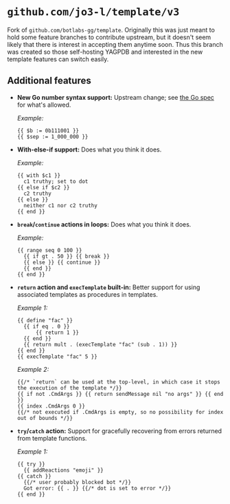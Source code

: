 # `github.com/jo3-l/template/v3`

Fork of `github.com/botlabs-gg/template`.
Originally this was just meant to hold some feature branches to contribute upstream, but it doesn't seem likely that there is interest in accepting them anytime soon. Thus this branch was created so those self-hosting YAGPDB and interested in the new template features can switch easily.

## Additional features

- **New Go number syntax support:** Upstream change; see [the Go spec](https://go.dev/ref/spec#Integer_literals) for what's allowed.

  _Example:_

  ```
  {{ $b := 0b111001 }}
  {{ $sep := 1_000_000 }}
  ```

- **With-else-if support:** Does what you think it does.

  _Example:_

  ```
  {{ with $c1 }}
  	c1 truthy; set to dot
  {{ else if $c2 }}
    c2 truthy
  {{ else }}
  	neither c1 nor c2 truthy
  {{ end }}
  ```

- **`break`/`continue` actions in loops:** Does what you think it does.

  _Example:_

  ```
  {{ range seq 0 100 }}
  	{{ if gt . 50 }} {{ break }}
  	{{ else }} {{ continue }}
  	{{ end }}
  {{ end }}
  ```

- **`return` action and `execTemplate` built-in:** Better support for using associated templates as procedures in templates.

  _Example 1:_

  ```
  {{ define "fac" }}
  	{{ if eq . 0 }}
  		{{ return 1 }}
  	{{ end }}
  	{{ return mult . (execTemplate "fac" (sub . 1)) }}
  {{ end }}
  {{ execTemplate "fac" 5 }}
  ```

  _Example 2:_

  ```
  {{/* `return` can be used at the top-level, in which case it stops the execution of the template */}}
  {{ if not .CmdArgs }} {{ return sendMessage nil "no args" }} {{ end }}
  {{ index .CmdArgs 0 }}
  {{/* not executed if .CmdArgs is empty, so no possibility for index out of bounds */}}
  ```

- **`try`/`catch` action:** Support for gracefully recovering from errors returned from template functions.

  _Example 1:_

  ```
  {{ try }}
  	{{ addReactions "emoji" }}
  {{ catch }}
  	{{/* user probably blocked bot */}}
  	Got error: {{ . }} {{/* dot is set to error */}}
  {{ end }}
  ```
